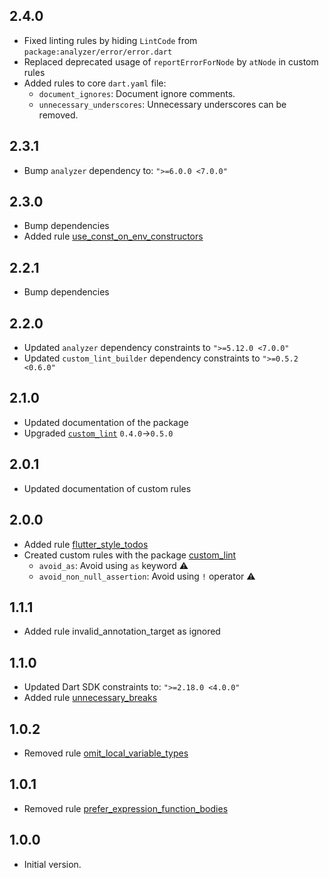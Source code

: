 ## 2.4.0

* Fixed linting rules by hiding `LintCode` from `package:analyzer/error/error.dart`
* Replaced deprecated usage of `reportErrorForNode` by `atNode` in custom rules
* Added rules to core `dart.yaml` file:
    * `document_ignores`: Document ignore comments.
    * `unnecessary_underscores`: Unnecessary underscores can be removed.

## 2.3.1

* Bump `analyzer` dependency to: `">=6.0.0 <7.0.0"`

## 2.3.0

* Bump dependencies
* Added rule [use_const_on_env_constructors](https://github.com/Floating-Dartists/fd_lints/blob/main/doc/use_const_on_env_constructors.md)

## 2.2.1

* Bump dependencies

## 2.2.0

* Updated `analyzer` dependency constraints to `">=5.12.0 <7.0.0"`
* Updated `custom_lint_builder` dependency constraints to `">=0.5.2 <0.6.0"`

## 2.1.0

* Updated documentation of the package
* Upgraded [`custom_lint`][custom_lint] `0.4.0`->`0.5.0`

## 2.0.1

* Updated documentation of custom rules

## 2.0.0

* Added rule [flutter_style_todos](https://dart-lang.github.io/linter/lints/flutter_style_todos.html)
* Created custom rules with the package [custom_lint][custom_lint]
    * `avoid_as`: Avoid using `as` keyword :warning:
    * `avoid_non_null_assertion`: Avoid using `!` operator :warning:

## 1.1.1

* Added rule invalid_annotation_target as ignored

## 1.1.0

* Updated Dart SDK constraints to: `">=2.18.0 <4.0.0"`
* Added rule [unnecessary_breaks](https://dart-lang.github.io/linter/lints/unnecessary_breaks.html)

## 1.0.2

* Removed rule [omit_local_variable_types](https://dart-lang.github.io/linter/lints/omit_local_variable_types.html)

## 1.0.1

* Removed rule [prefer_expression_function_bodies](https://dart-lang.github.io/linter/lints/prefer_expression_function_bodies.html)

## 1.0.0

* Initial version.

[custom_lint]: https://pub.dev/packages/custom_lint